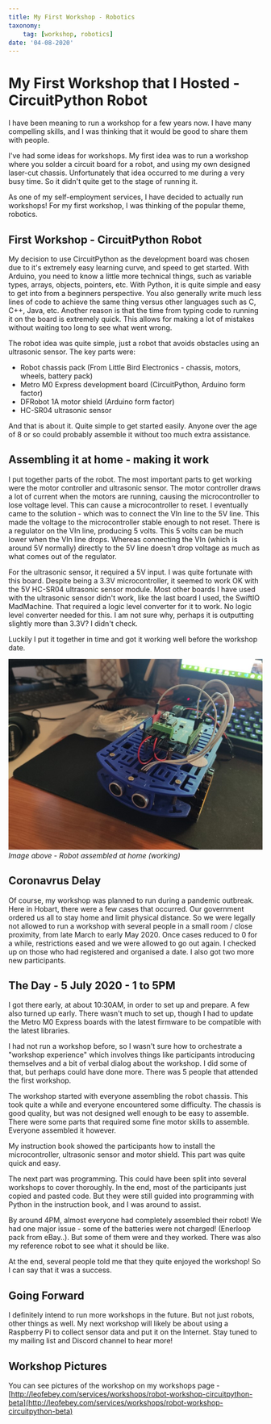 ```yaml
---
title: My First Workshop - Robotics
taxonomy:
	tag: [workshop, robotics]
date: '04-08-2020'
---
```


# My First Workshop that I Hosted - CircuitPython Robot

I have been meaning to run a workshop for a few years now. I have many compelling skills, and I was thinking that it would be good to share them with people.

I've had some ideas for workshops. My first idea was to run a workshop where you solder a circuit board for a robot, and using my own designed laser-cut chassis. Unfortunately that idea occurred to me during a very busy time. So it didn't quite get to the stage of running it.

As one of my self-employment services, I have decided to actually run workshops! For my first workshop, I was thinking of the popular theme, robotics. 

## First Workshop - CircuitPython Robot

My decision to use CircuitPython as the development board was chosen due to it's extremely easy learning curve, and speed to get started. With Arduino, you need to know a little more technical things, such as variable types, arrays, objects, pointers, etc. With Python, it is quite simple and easy to get into from a beginners perspective. You also generally write much less lines of code to achieve the same thing versus other languages such as C, C++, Java, etc. Another reason is that the time from typing code to running it on the board is extremely quick. This allows for making a lot of mistakes without waiting too long to see what went wrong.

The robot idea was quite simple, just a robot that avoids obstacles using an ultrasonic sensor. The key parts were:

* Robot chassis pack (From Little Bird Electronics - chassis, motors, wheels, battery pack)
* Metro M0 Express development board (CircuitPython, Arduino form factor)
* DFRobot 1A motor shield (Arduino form factor)
* HC-SR04 ultrasonic sensor

And that is about it. Quite simple to get started easily. Anyone over the age of 8 or so could probably assemble it without too much extra assistance.

## Assembling it at home - making it work
I put together parts of the robot. The most important parts to get working were the motor controller and ultrasonic sensor. The motor controller draws a lot of current when the motors are running, causing the microcontroller to lose voltage level. This can cause a microcontroller to reset. I eventually came to the solution - which was to connect the VIn line to the 5V line. This made the voltage to the microcontroller stable enough to not reset. There is a regulator on the VIn line, producing 5 volts. This 5 volts can be much lower when the VIn line drops. Whereas connecting the VIn (which is around 5V normally) directly to the 5V line doesn't drop voltage as much as what comes out of the regulator.  

For the ultrasonic sensor, it required a 5V input. I was quite fortunate with this board. Despite being a 3.3V microcontroller, it seemed to work OK with the 5V HC-SR04 ultrasonic sensor module. Most other boards I have used with the ultrasonic sensor didn't work, like the last board I used, the SwiftIO MadMachine. That required a logic level converter for it to work. No logic level converter needed for this. I am not sure why, perhaps it is outputting slightly more than 3.3V? I didn't check.  

Luckily I put it together in time and got it working well before the workshop date.

![](robot_assembled_at_home.jpg)
*Image above - Robot assembled at home (working)* 

## Coronavrus Delay

Of course, my workshop was planned to run during a pandemic outbreak. Here in Hobart, there were a few cases that occurred. Our government ordered us all to stay home and limit physical distance. So we were legally not allowed to run a workshop with several people in a small room / close proximity, from late March to early May 2020. Once cases reduced to 0 for a while, restrictions eased and we were allowed to go out again. I checked up on those who had registered and organised a date. I also got two more new participants.

## The Day - 5 July 2020 - 1 to 5PM

I got there early, at about 10:30AM, in order to set up and prepare. A few also turned up early. There wasn't much to set up, though I had to update the Metro M0 Express boards with the latest firmware to be compatible with the latest libraries.

I had not run a workshop before, so I wasn't sure how to orchestrate a "workshop experience" which involves things like participants introducing themselves and a bit of verbal dialog about the workshop. I did some of that, but perhaps could have done more. There was 5 people that attended the first workshop.

The workshop started with everyone assembling the robot chassis. This took quite a while and everyone encountered some difficulty. The chassis is good quality, but was not designed well enough to be easy to assemble. There were some parts that required some fine motor skills to assemble. Everyone assembled it however.

My instruction book showed the participants how to install the microcontroller, ultrasonic sensor and motor shield. This part was quite quick and easy.

The next part was programming. This could have been split into several workshops to cover thoroughly. In the end, most of the participants just copied and pasted code. But they were still guided into programming with Python in the instruction book, and I was around to assist.

By around 4PM, almost everyone had completely assembled their robot! We had one major issue - some of the batteries were not charged! (Enerloop pack from eBay..). But some of them were and they worked. There was also my reference robot to see what it should be like.

At the end, several people told me that they quite enjoyed the workshop! So I can say that it was a success.

## Going Forward

I definitely intend to run more workshops in the future. But not just robots, other things as well. My next workshop will likely be about using a Raspberry Pi to collect sensor data and put it on the Internet. Stay tuned to my mailing list and Discord channel to hear more!

## Workshop Pictures

You can see pictures of the workshop on my workshops page - [http://leofebey.com/services/workshops/robot-workshop-circuitpython-beta](http://leofebey.com/services/workshops/robot-workshop-circuitpython-beta)






